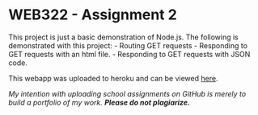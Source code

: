 # WEB322 - Assignment 2

This project is just a basic demonstration of Node.js.
The following is demonstrated with this project:
    - Routing GET requests
    - Responding to GET requests with an html file.
    - Responding to GET requests with JSON code.
    
This webapp was uploaded to heroku and can be viewed [here](https://glacial-plateau-51668.herokuapp.com/).

*My intention with uploading school assignments on GitHub is merely to build a portfolio of my work.* **_Please do not plagiarize._**